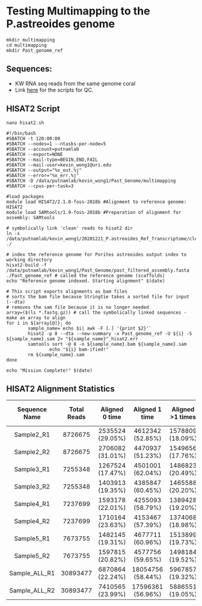 # Testing Multimapping to the P.astreoides genome

```
mkdir multimapping
cd multimapping
mkdir Past_genome_ref
```

## Sequences:
* KW RNA seq reads from the same genome coral
* Link [here](https://github.com/hputnam/Past_Genome/blob/master/denovo_transcriptome_assembly_BUSCO.md) for the scripts for QC.

## HISAT2 Script

`nano hisat2.sh`

```
#!/bin/bash
#SBATCH -t 120:00:00
#SBATCH --nodes=1 --ntasks-per-node=5
#SBATCH --account=putnamlab
#SBATCH --export=NONE
#SBATCH --mail-type=BEGIN,END,FAIL
#SBATCH --mail-user=kevin_wong1@uri.edu
#SBATCH --output="%x_out.%j"
#SBATCH --error="%x_err.%j"
#SBATCH -D /data/putnamlab/kevin_wong1/Past_Genome/multimapping
#SBATCH --cpus-per-task=3

#load packages
module load HISAT2/2.1.0-foss-2018b #Alignment to reference genome: HISAT2
module load SAMtools/1.9-foss-2018b #Preparation of alignment for assembly: SAMtools

# symbolically link 'clean' reads to hisat2 dir
ln -s /data/putnamlab/kevin_wong1/20201221_P.astreoides_Ref_Transcriptome/cleaned_reads/clean*.fastq.gz ./

# index the reference genome for Porites astreoides output index to working directory
hisat2-build -f /data/putnamlab/kevin_wong1/Past_Genome/past_filtered_assembly.fasta ./Past_genome_ref # called the reference genome (scaffolds)
echo "Reference genome indexed. Starting alignment" $(date)

# This script exports alignments as bam files
# sorts the bam file because Stringtie takes a sorted file for input (--dta)
# removes the sam file because it is no longer needed
array=($(ls *.fastq.gz)) # call the symbolically linked sequences - make an array to align
for i in ${array[@]}; do
        sample_name=`echo $i| awk -F [.] '{print $2}'`
        hisat2 -p 8 --dta --new-summary -x Past_genome_ref -U ${i} -S ${sample_name}.sam 2> "${sample_name}"_hisat2.err
        samtools sort -@ 8 -o ${sample_name}.bam ${sample_name}.sam
                echo "${i} bam-ified!"
        rm ${sample_name}.sam
done

echo "Mission Complete!" $(date)
```

## HISAT2 Alignment Statistics

| Sequence Name | Total Reads |   Aligned 0 time  |   Aligned 1 time   |  Aligned >1 times | Overall alignment rate |
|:-------------:|:-----------:|:-----------------:|:------------------:|:-----------------:|:----------------------:|
|   Sample2_R1  |   8726675   |  2535524 (29.05%) |   4612342 (52.85%) |  1578809 (18.09%) |         70.95%         |
|   Sample2_R2  |   8726675   |  2706082 (31.01%) |   4470937 (51.23%) |  1549656 (17.76%) |         68.99%         |
|   Sample3_R1  |   7255348   |  1267524 (17.47%) |   4501001 (62.04%) |  1486823 (20.49%) |         82.53%         |
|   Sample3_R2  |   7255348   |  1403913 (19.35%) |   4385847 (60.45%) |  1465588 (20.20%) |         80.65%         |
|   Sample4_R1  |   7237699   |  1593178 (22.01%) |   4255093 (58.79%) |  1389428 (19.20%) |         77.99%         |
|   Sample4_R2  |   7237699   |  1710164 (23.63%) |   4153467 (57.39%) |  1374068 (18.98%) |         76.37%         |
|   Sample5_R1  |   7673755   |  1482145 (19.31%) |   4677711 (60.96%) |  1513899 (19.73%) |         80.69%         |
|   Sample5_R2  |   7673755   |  1597815 (20.82%) |   4577756 (59.65%) |  1498184 (19.52%) |         79.18%         |
| Sample_ALL_R1 |   30893477  |  6870864 (22.24%) |  18054756 (58.44%) |  5967857 (19.32%) |         77.76%         |
| Sample_ALL_R2 |   30893477  |  7410565 (23.99%) |  17596361 (56.96%) |  5886551 (19.05%) |         76.01%         |
